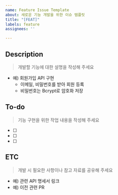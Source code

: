 ```yaml
---
name: Feature Issue Template
about: 새로운 기능 개발을 위한 이슈 템플릿
title: "[FEAT]"
labels: feature
assignees: ''

---
```


## Description
> 개발할 기능에 대한 설명을 작성해 주세요
- 예) 회원가입 API 구현
    - 이메일, 비밀번호를 받아 회원 등록
    - 비밀번호는 Bcrypt로 암호화 저장

## To-do
> 기능 구현을 위한 작업 내용을 작성해 주세요
- [ ] 
- [ ] 
- [ ] 

## ETC
> 개발 시 필요한 사항이나 참고 자료를 공유해 주세요
- 예) 관련 API 명세서 링크
- 예) 이전 관련 PR